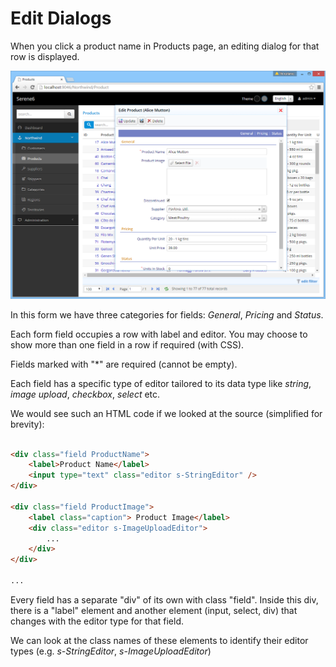 
# Edit Dialogs

When you click a product name in Products page, an editing dialog for that row is displayed.

![Product Editing](../getting_started/img/product_editing.jpg)

In this form we have three categories for fields: *General*, *Pricing* and *Status*.

Each form field occupies a row with label and editor. You may choose to show more than one 
field in a row if required (with CSS).

Fields marked with "*" are required (cannot be empty).

Each field has a specific type of editor tailored to its data type like *string*, *image upload*, *checkbox*, *select* etc.

We would see such an HTML code if we looked at the source (simplified for brevity):

```html

<div class="field ProductName">
    <label>Product Name</label>
    <input type="text" class="editor s-StringEditor" />
</div>

<div class="field ProductImage">
    <label class="caption"> Product Image</label>
    <div class="editor s-ImageUploadEditor">
        ...
    </div>
</div>

...
```

Every field has a separate "div" of its own with class "field". Inside this div, there is a "label" element and another element (input, select, div) that changes with the editor type for that field.

We can look at the class names of these elements to identify their editor types (e.g. *s-StringEditor*, *s-ImageUploadEditor*)

